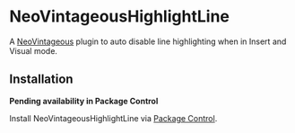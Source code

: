 # NeoVintageousHighlightLine

A [NeoVintageous](https://github.com/NeoVintageous/NeoVintageous) plugin to auto disable line highlighting when in Insert and Visual mode.

## Installation

**Pending availability in Package Control**

Install NeoVintageousHighlightLine via [Package Control](https://packagecontrol.io/packages/NeoVintageousHighlightLine).
